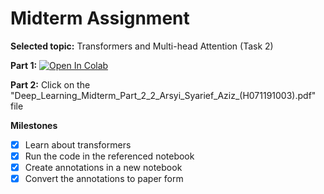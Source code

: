 # Midterm Assignment

**Selected topic:** Transformers and Multi-head Attention (Task 2)

**Part 1:**  <a href="https://colab.research.google.com/github/ArsyiAziz/deep-learning-2022/blob/master/midterm/Deep_Learning_Midterm_Part_1_2_Arsyi_Syarief_Aziz_(H071191003).ipynb"><img src="https://colab.research.google.com/assets/colab-badge.svg" alt="Open In Colab"/></a>

**Part 2:**  Click on the "Deep_Learning_Midterm_Part_2_2_Arsyi_Syarief_Aziz_(H071191003).pdf" file 

**Milestones**

- [x] Learn about transformers
- [x] Run the code in the referenced notebook
- [x] Create annotations in a new notebook
- [x] Convert the annotations to paper form